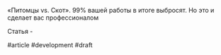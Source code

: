 «Питомцы vs. Скот». 99% вашей работы в итоге выбросят. Но это и сделает вас профессионалом

Статья - [](https://vas3k.blog/notes/pets_vs_cattle/)

#article #development 
#draft